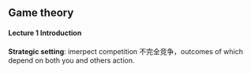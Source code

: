 ## Game theory 
#### Lecture 1 Introduction 
**Strategic setting**: imerpect competition  不完全竞争，outcomes of which depend on both you and others action. 


